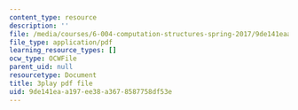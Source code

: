 ```yaml
---
content_type: resource
description: ''
file: /media/courses/6-004-computation-structures-spring-2017/9de141eaa197ee38a3678587758df53e_5mJd--JCwBI.pdf
file_type: application/pdf
learning_resource_types: []
ocw_type: OCWFile
parent_uid: null
resourcetype: Document
title: 3play pdf file
uid: 9de141ea-a197-ee38-a367-8587758df53e
---
```

